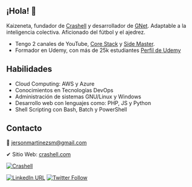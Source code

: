 ## ¡Hola! 👋

 Kaizeneta, fundador de [Crashell](https://www.crashell.com) y desarrollador de [GNet](https://www.crashell.com/gnet). Adaptable a la inteligencia colectiva. Aficionado del fútbol y el ajedrez.

- Tengo 2 canales de YouTube, [Core Stack](https://www.youtube.com/c/gvideosmtutorialesgm/) y [Side Master](https://www.youtube.com/user/sidemastersupremo).
- Formador en Udemy, con más de 25k estudiantes [Perfil de Udemy](https://www.udemy.com/user/side-master/)

## Habilidades
- Cloud Computing: AWS y Azure
- Conocimientos en Tecnologías DevOps
- Administración de sistemas GNU/Linux y Windows
- Desarrollo web con lenguajes como: PHP, JS y Python
- Shell Scripting con Bash, Batch y PowerShell

## Contacto

💌 jersonmartinezsm@gmail.com

✔ Sitio Web: [crashell.com](https://www.crashell.com)

<a href="https://www.crashell.com/?suscribirse" target="_blank"><img alt="Crashell" src="https://img.shields.io/twitter/url?color=9cf&label=%40Crashell&logo=Crashell&logoColor=informational&style=for-the-badge&url=https%3A%2F%2Ftwitter.com%2Fantoniomorenosm"></a>

<a href="https://www.linkedin.com/in/jersonmartinezsm/" target="_blank"><img alt="LinkedIn URL" src="https://img.shields.io/twitter/url?label=Jerson%20Martinez&logo=linkedin&style=social&url=https%3A%2F%2Fwww.linkedin.com%2Fin%2Fjersonmartinezsm%2F"></a>
<a href="https://twitter.com/antoniomorenosm" target="_blank"><img alt="Twitter Follow" src="https://img.shields.io/twitter/follow/antoniomorenosm?label=S%C3%ADgueme%20en%20%40antoniomorenosm&style=social"></a>

<!--
**jersonmartinez/jersonmartinez** is a ✨ _special_ ✨ repository because its `README.md` (this file) appears on your GitHub profile.

Here are some ideas to get you started:

- 🔭 I’m currently working on ...
- 🌱 I’m currently learning ...
- 👯 I’m looking to collaborate on ...
- 🤔 I’m looking for help with ...
- 💬 Ask me about ...
- 📫 How to reach me: ...
- 😄 Pronouns: ...
- ⚡ Fun fact: ...
-->
